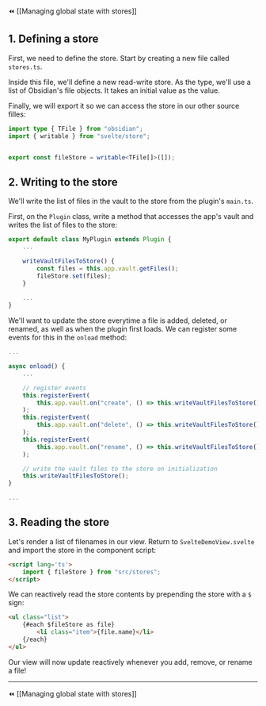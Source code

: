 ⏪ [[Managing global state with stores]]

## 1. Defining a store

First, we need to define the store. Start by creating a new file called `stores.ts`.

Inside this file, we'll define a new read-write store. As the type, we'll use a list of Obsidian's file objects. It takes an initial value as the value.

Finally, we will export it so we can access the store in our other source filles:

```ts
import type { TFile } from "obsidian";
import { writable } from "svelte/store";


export const fileStore = writable<TFile[]>([]);
```

## 2. Writing to the store

We'll write the list of files in the vault to the store from the plugin's `main.ts`.

First, on the `Plugin` class, write a method that accesses the app's vault and writes the list of files to the store:

```ts
export default class MyPlugin extends Plugin {
	...

	writeVaultFilesToStore() {
		const files = this.app.vault.getFiles();
		fileStore.set(files);
	}
	
	...
}
```

We'll want to update the store everytime a file is added, deleted, or renamed, as well as when the plugin first loads. We can register some events for this in the `onload` method:

```ts
...

async onload() {
	...

	// register events
	this.registerEvent(
		this.app.vault.on("create", () => this.writeVaultFilesToStore())
	);
	this.registerEvent(
		this.app.vault.on("delete", () => this.writeVaultFilesToStore())
	);
	this.registerEvent(
		this.app.vault.on("rename", () => this.writeVaultFilesToStore())
	);

	// write the vault files to the store on initialization
	this.writeVaultFilesToStore();
}

...
```

## 3. Reading the store

Let's render a list of filenames in our view. Return to `SvelteDemoView.svelte` and import the store in the component script:

```html
<script lang='ts'>
	import { fileStore } from "src/stores";
</script>
```

We can reactively read the store contents by prepending the store with a `$` sign:

```html
<ul class="list">
	{#each $fileStore as file}
		<li class="item">{file.name}</li>
	{/each}
</ul>
```

Our view will now update reactively whenever you add, remove, or rename a file!

---
⏪ [[Managing global state with stores]]